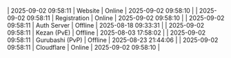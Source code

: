 | 2025-09-02 09:58:11 | Website | Online | 2025-09-02 09:58:10 |
| 2025-09-02 09:58:11 | Registration | Online | 2025-09-02 09:58:10 |
| 2025-09-02 09:58:11 | Auth Server | Offline | 2025-08-18 09:33:31 |
| 2025-09-02 09:58:11 | Kezan (PvE) | Offline | 2025-08-03 17:58:02 |
| 2025-09-02 09:58:11 | Gurubashi (PvP) | Offline | 2025-08-23 21:44:06 |
| 2025-09-02 09:58:11 | Cloudflare | Online | 2025-09-02 09:58:10 |
